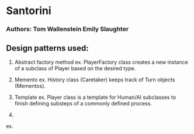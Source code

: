 # Santorini

### Authors: Tom Wallenstein Emily Slaughter

## Design patterns used:
1. Abstract factory method
ex. PlayerFactory class creates a new instance of a subclass of Player based on the desired type.

2. Memento
ex. History class (Caretaker) keeps track of Turn objects (Mementos).

3. Template
ex. Player class is a template for Human/AI subclasses to finish defining substeps of a commonly defined process.

4. 
ex.
